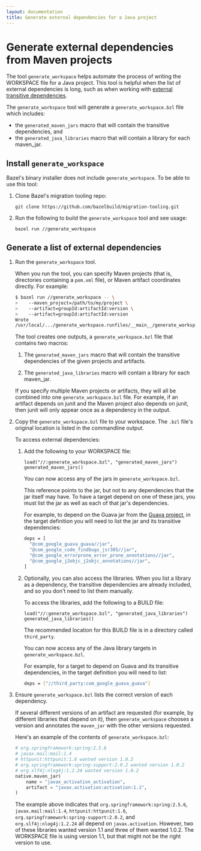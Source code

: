 ```yaml
---
layout: documentation
title: Generate external dependencies for a Java project
---
```


# Generate external dependencies from Maven projects

The tool `generate_workspace` helps automate the process of writing
the WORKSPACE file for a Java project. This tool is
helpful when the list of external dependencies is long, such as when working
with [external transitive dependencies](external.html#transitive-dependencies).

The `generate_workspace` tool will generate a `generate_workspace.bzl` file
which includes:

*   the `generated_maven_jars` macro that will contain the transitive
    dependencies, and
*   the `generated_java_libraries` macro that will contain a library for
    each maven_jar.

## Install `generate_workspace`

Bazel's binary installer does not include `generate_workspace`. To be able to
use this tool:

1.  Clone Bazel's migration tooling repo:

    ```
    git clone https://github.com/bazelbuild/migration-tooling.git
    ```

2.  Run the following to build the `generate_workspace` tool and see usage:

    ```
    bazel run //generate_workspace
    ```

## Generate a list of external dependencies

1.  Run the `generate_workspace` tool.

    When you run the tool, you can specify Maven projects (that is,
    directories containing a `pom.xml` file), or Maven artifact coordinates
    directly. For example:

    ```bash
    $ bazel run //generate_workspace -- \
    >    --maven_project=/path/to/my/project \
    >    --artifact=groupId:artifactId:version \
    >    --artifact=groupId:artifactId:version
    Wrote
    /usr/local/.../generate_workspace.runfiles/__main__/generate_workspace.bzl
    ```

    The tool creates one outputs, a `generate_workspace.bzl` file that contains
    two macros:

    1.  The `generated_maven_jars` macro that will contain the transitive
        dependencies of the given projects and artifacts.

    2.  The `generated_java_libraries` macro will contain a library
        for each maven_jar.

    If you specify multiple Maven projects or artifacts, they will all be
    combined into one `generate_workspace.bzl` file. For example, if an
    artifact depends on junit and the Maven project also depends on junit, then
    junit will only appear once as a dependency in the output.

2.  Copy the `generate_workspace.bzl` file to your workspace. The `.bzl`
    file's original location is listed in the commandline output.

    To access external dependencies:

    1.  Add the following to your WORKSPACE file:

        ```
        load("//:generate_workspace.bzl", "generated_maven_jars")
        generated_maven_jars()
        ```

        You can now access any of the jars in `generate_workspace.bzl`.

        This reference points to the jar, but not to any dependencies
        that the jar itself may have. To have a target depend on one of these
        jars, you must list the jar as well as each of that jar's dependencies.

        For example, to depend on the Guava jar from the
        [Guava project](https://github.com/google/guava/tree/master/guava),
        in the target definition you will need to list the jar and its
        transitive dependencies:

        ```bash
        deps = [
          "@com_google_guava_guava//jar",
          "@com_google_code_findbugs_jsr305//jar",
          "@com_google_errorprone_error_prone_annotations//jar",
          "@com_google_j2objc_j2objc_annotations//jar",
        ]
        ```

    2.  Optionally, you can also access the libraries. When you list a library
        as a dependency, the transitive dependencies are already included, and
        so you don't need to list them manually.

        To access the libraries, add the following to a BUILD file:

        ```
        load("//:generate_workspace.bzl", "generated_java_libraries")
        generated_java_libraries()
        ```

        The recommended location for this BUILD file is in a directory called
        `third_party`.

        You can now access any of the Java library targets in
        `generate_workspace.bzl`.

        For example, for a target to depend on Guava and its transitive
        dependencies, in the target definition you will need to list:

        ```bash
        deps = ["//third_party:com_google_guava_guava"]
        ```

3.  Ensure `generate_workspace.bzl` lists the correct version of each
    dependency.

    If several different versions of an artifact are requested (for example, by
    different libraries that depend on it), then `generate_workspace` chooses
    a version and annotates the `maven_jar` with the other versions requested.

    Here's an example of the contents of `generate_workspace.bzl`:

    ```python
    # org.springframework:spring:2.5.6
    # javax.mail:mail:1.4
    # httpunit:httpunit:1.6 wanted version 1.0.2
    # org.springframework:spring-support:2.0.2 wanted version 1.0.2
    # org.slf4j:nlog4j:1.2.24 wanted version 1.0.2
    native.maven_jar(
        name = "javax_activation_activation",
        artifact = "javax.activation:activation:1.1",
    )
    ```

    The example above indicates that `org.springframework:spring:2.5.6`,
    `javax.mail:mail:1.4`, `httpunit:httpunit:1.6`,
    `org.springframework:spring-support:2.0.2`, and `org.slf4j:nlog4j:1.2.24`
    all depend on `javax.activation`. However, two of these libraries wanted
    version 1.1 and three of them wanted 1.0.2. The WORKSPACE file is using
    version 1.1, but that might not be the right version to use.
